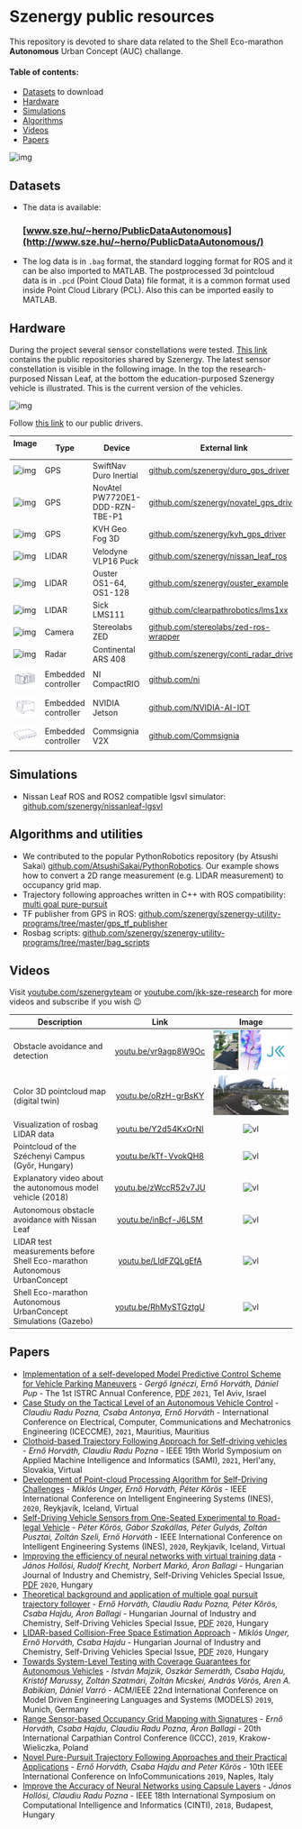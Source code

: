 # Szenergy public resources
This repository is devoted to share data related to the Shell Eco-marathon __Autonomous__ Urban Concept (AUC) challange. 

#### Table of contents:
- [Datasets](#datasets) to download
- [Hardware](#hardware)
- [Simulations](#simulations)
- [Algorithms](#algorithms)
- [Videos](#videos)
- [Papers](#papers)

![img](img/dataset-example-small.png)

## Datasets

- The data is available: 
  ### [www.sze.hu/~herno/PublicDataAutonomous](http://www.sze.hu/~herno/PublicDataAutonomous/)

- The log data is in `.bag` format, the standard logging format for ROS and it can be also imported to MATLAB. The postprocessed 3d pointcloud data is in `.pcd` (Point Cloud Data) file format, it is a common format used inside Point Cloud Library (PCL). Also this can be imported easily to MATLAB. 

## Hardware

During the project several sensor constellations were tested. [This link](https://github.com/search?q=topic%3Adriver+fork%3Atrue+org%3Aszenergy&type=Repositories) contains the public repositories shared by Szenergy. The latest sensor constellation is visible in the following image. In the top the research-purposed Nissan Leaf, at the bottom the education-purposed Szenergy vehicle is illustrated. This is the current version of the vehicles. 

![img](img/vehicle-sensors.svg)

Follow [this link](https://github.com/search?q=topic%3Adriver+fork%3Atrue+org%3Aszenergy&type=Repositories) to our public drivers.

| Image <img width=150/> | Type | Device | External link |
| --- | --- | --- | --- |
| ![img](img/sens-duro.svg) | GPS | SwiftNav Duro Inertial | [github.com/szenergy/duro_gps_driver](https://github.com/szenergy/duro_gps_driver) | 
| ![img](img/sens-nova.svg) | GPS | NovAtel PW7720E1-DDD-RZN-TBE-P1 | [github.com/szenergy/novatel_gps_driver](https://github.com/szenergy/novatel_gps_driver) |
| ![img](img/sens-kvhg.svg) | GPS | KVH Geo Fog 3D | [github.com/szenergy/kvh_gps_driver](https://github.com/szenergy/kvh_gps_driver) |
| ![img](img/sens-velo.svg) | LIDAR | Velodyne VLP16 Puck | [github.com/szenergy/nissan_leaf_ros](https://github.com/szenergy/nissan_leaf_ros) |
| ![img](img/sens-oust.svg) | LIDAR | Ouster OS1-64, OS1-128  | [github.com/szenergy/ouster_example](https://github.com/szenergy/ouster_example) |
| ![img](img/sens-sick.svg) | LIDAR | Sick LMS111  | [github.com/clearpathrobotics/lms1xx](https://github.com/clearpathrobotics/lms1xx) | 
| ![img](img/sens-zed1.svg) | Camera | Stereolabs ZED | [github.com/stereolabs/zed-ros-wrapper](https://github.com/stereolabs/zed-ros-wrapper) | 
| ![img](img/sens-cont.svg) | Radar | Continental ARS 408 |  [github.com/szenergy/conti_radar_driver](https://github.com/szenergy/conti_radar_driver)
| ![img](img/emb-crio.svg) | Embedded controller | NI CompactRIO | [github.com/ni](https://github.com/ni)
| ![img](img/emb-jetson.svg) | Embedded controller | NVIDIA Jetson | [github.com/NVIDIA-AI-IOT](https://github.com/NVIDIA-AI-IOT)
| ![img](img/emb-commsignia.svg) | Embedded controller | Commsignia V2X | [github.com/Commsignia](https://github.com/Commsignia)


## Simulations

- Nissan Leaf ROS and ROS2 compatible lgsvl simulator: [github.com/szenergy/nissanleaf-lgsvl](https://github.com/szenergy/nissanleaf-lgsvl)

## Algorithms and utilities

- We contributed to the popular PythonRobotics repository (by Atsushi Sakai) [github.com/AtsushiSakai/PythonRobotics](https://github.com/AtsushiSakai/PythonRobotics/). Our example shows how to convert a 2D range measurement (e.g. LIDAR measurement) to occupancy grid map.
- Trajectory following approaches written in C++ with ROS compatibility: [multi goal pure-pursuit](https://github.com/szenergy/szenergy-path-tracking)
- TF publisher from GPS in ROS: [github.com/szenergy/szenergy-utility-programs/tree/master/gps_tf_publisher](https://github.com/szenergy/szenergy-utility-programs/tree/master/gps_tf_publisher)
- Rosbag scripts: [github.com/szenergy/szenergy-utility-programs/tree/master/bag_scripts](https://github.com/szenergy/szenergy-utility-programs/tree/master/bag_scripts)


## Videos

Visit [youtube.com/szenergyteam](https://www.youtube.com/szenergyteam) or [youtube.com/jkk-sze-research](https://www.youtube.com/jkk-sze-research) for more videos and subscribe if you wish :wink:

| Description  | Link  | Image  |
|-|:-:|:-:|
| Obstacle avoidance and detection | [youtu.be/vr9agp8W9Oc](https://www.youtube.com/watch?v=vr9agp8W9Oc)  | ![vl](img/vid-obsatcle-avoid-small.png)  |
| Color 3D pointcloud map (digital twin) | [youtu.be/oRzH-grBsKY](https://www.youtube.com/watch?v=oRzH-grBsKY)  | ![vl](img/vid-digital-twin-small.png)  |
| Visualization of rosbag LIDAR data  | [youtu.be/Y2d54KxOrNI](https://www.youtube.com/watch?v=Y2d54KxOrNI)  | ![vl](img/vid-lidar-data-small.png)  |
| Pointcloud of the Széchenyi Campus (Győr, Hungary)  | [youtu.be/kTf-VvokQH8](https://www.youtube.com/watch?v=kTf-VvokQH8)  | ![vl](img/pointcloud-small.png) |
| Explanatory video about the autonomous model vehicle (2018)  | [youtu.be/zWccR52v7JU](https://www.youtube.com/watch?v=zWccR52v7JU)  | ![vl](img/vid-model-2018-small.png)  |
| Autonomous obstacle avoidance with Nissan Leaf  | [youtu.be/inBcf-J6LSM](https://www.youtube.com/watch?v=inBcf-J6LSM)  | ![vl](img/vid-leaf01-small.png)  |
| LIDAR test measurements before Shell Eco-marathon Autonomous UrbanConcept | [youtu.be/LldFZQLgEfA](https://www.youtube.com/watch?v=LldFZQLgEfA)  | ![vl](img/vid-shell-2019-small.png)  |
| Shell Eco-marathon Autonomous UrbanConcept Simulations (Gazebo)| [youtu.be/RhMySTGztgU](https://www.youtube.com/watch?v=RhMySTGztgU)  | ![vl](img/vid-simulation-2020-small.png)  |

## Papers

- [Implementation of a self-developed Model Predictive Control Scheme for Vehicle Parking Maneuvers](https://www.researchgate.net/publication/354696945_Implementation_of_a_self-developed_model_predictive_control_scheme_for_vehicle_parking_maneuvers) - *Gergő Ignéczi, Ernő Horváth, Dániel Pup*  - The 1st ISTRC Annual Conference, [PDF](https://arxiv.org/ftp/arxiv/papers/2109/2109.10075.pdf) `2021`, Tel Aviv, Israel
- [Case Study on the Tactical Level of an Autonomous Vehicle Control](https://ieeexplore.ieee.org/document/9590868) - *Claudiu Radu Pozna, Csaba Antonya, Ernő Horváth*  - International Conference on Electrical, Computer, Communications and Mechatronics Engineering (ICECCME), `2021`, Mauritius, Mauritius
- [Clothoid-based Trajectory Following Approach for Self-driving vehicles](https://ieeexplore.ieee.org/document/9378664) - *Ernő Horváth, Claudiu Radu Pozna* - IEEE 19th World Symposium on Applied Machine Intelligence and Informatics (SAMI), `2021`, Herl'any, Slovakia, Virtual
- [Development of Point-cloud Processing Algorithm for Self-Driving Challenges](https://ieeexplore.ieee.org/document/9147201) - *Miklós Unger, Ernő Horváth, Péter Kőrös* - IEEE International Conference on Intelligent Engineering Systems (INES), `2020`, Reykjavík, Iceland, Virtual
- [Self-Driving Vehicle Sensors from One-Seated Experimental to Road-legal Vehicle](https://ieeexplore.ieee.org/document/9147181) - *Péter Kőrös, Gábor Szakállas, Péter Gulyás, Zoltán Pusztai, Zoltán Szeli, Ernő Horváth* - IEEE International Conference on Intelligent Engineering Systems (INES), `2020`, Reykjavík, Iceland, Virtual
- [Improving the efficiency of neural networks with virtual training data](https://hjic.mk.uni-pannon.hu/index.php/hjic/article/view/913) - *János Hollósi, Rudolf Krecht, Norbert Markó, Áron Ballagi* - Hungarian Journal of Industry and Chemistry, Self-Driving Vehicles Special Issue, [PDF](https://hjic.mk.uni-pannon.hu/index.php/hjic/article/view/913/859) `2020`, Hungary
- [Theoretical background and application of multiple goal pursuit trajectory follower](https://hjic.mk.uni-pannon.hu/index.php/hjic/article/view/914) - *Ernő Horváth, Claudiu Radu Pozna, Péter Kőrös, Csaba Hajdu, Áron Ballagi* - Hungarian Journal of Industry and Chemistry, Self-Driving Vehicles Special Issue, [PDF](https://hjic.mk.uni-pannon.hu/index.php/hjic/article/view/914/860) `2020`, Hungary
- [LIDAR-based Collision-Free Space Estimation Approach](https://hjic.mk.uni-pannon.hu/index.php/hjic/article/view/916) - *Miklós Unger, Ernő Horváth, Csaba Hajdu* - Hungarian Journal of Industry and Chemistry, Self-Driving Vehicles Special Issue, [PDF](https://hjic.mk.uni-pannon.hu/index.php/hjic/article/view/916/862) `2020`, Hungary
- [Towards System-Level Testing with Coverage Guarantees for Autonomous Vehicles](https://ieeexplore.ieee.org/document/8906897) - *István Majzik, Oszkár Semeráth, Csaba Hajdu, Kristóf Marussy, Zoltán Szatmári, Zoltán Micskei, András Vörös, Aren A. Babikian, Dániel Varró* - ACM/IEEE 22nd International Conference on Model Driven Engineering Languages and Systems (MODELS) `2019`, Munich, Germany
- [Range Sensor-based Occupancy Grid Mapping with Signatures](https://ieeexplore.ieee.org/document/8765684) - *Ernő Horváth, Csaba Hajdu, Claudiu Radu Pozna, Áron Ballagi* - 20th International Carpathian Control Conference (ICCC), `2019`, Krakow-Wieliczka, Poland
- [Novel Pure-Pursuit Trajectory Following Approaches and their Practical Applications](https://ieeexplore.ieee.org/document/9089927) - *Ernő Horváth, Csaba Hajdu and Peter Kőrös* - 10th IEEE International Conference on InfoCommunications `2019`, Naples, Italy
- [Improve the Accuracy of Neural Networks using Capsule Layers](https://ieeexplore.ieee.org/document/8928194) - *János Hollósi, Claudiu Radu Pozna* - IEEE 18th International Symposium on Computational Intelligence and Informatics (CINTI), `2018`, Budapest, Hungary
